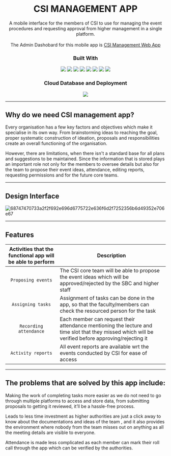 <div align="center">
   <h1>CSI MANAGEMENT APP</h1>
   <p>
      A mobile interface for the members of CSI to use for managing the event procedures and requesting approval from higher management in a single platform.<br><br> The Admin Dashobard for this mobile app is <a href=https://github.com/Raviipandey/CSI-Webapp>CSI Management Web App</a>
   </p>
   <h3>Built With</h3>
   <p align="center">
   <img src="https://img.shields.io/badge/Android%20Studio-3DDC84.svg?style=for-the-badge&logo=Android-Studio&logoColor=white"/>
   <img src="https://img.shields.io/badge/HTML5-E34F26?style=for-the-badge&logo=html5&logoColor=white"/>
   <img src="https://img.shields.io/badge/CSS3-1572B6?style=for-the-badge&logo=css3&logoColor=white"/>
   <img src="https://img.shields.io/badge/JavaScript-323330?style=for-the-badge&logo=javascript&logoColor=F7DF1E"/>
   <img src="https://img.shields.io/badge/Node.js-339933?style=for-the-badge&logo=nodedotjs&logoColor=white"/>
   <img src="https://img.shields.io/badge/npm-CB3837?style=for-the-badge&logo=npm&logoColor=white"/>
   <img src="https://img.shields.io/badge/MySQL-005C84?style=for-the-badge&logo=mysql&logoColor=white"/>
   <img src="https://img.shields.io/badge/express.js-%23404d59.svg?style=for-the-badge&logo=express&logoColor=%2361DAFB"/><br>
   <h3>Cloud Database and Deployment</h3>
   <img src="https://img.shields.io/badge/DigitalOcean-%230167ff.svg?style=for-the-badge&logo=digitalOcean&logoColor=white"/><br>
   </p>
</div>

--- 

## Why do we need CSI management app?

Every organisation has a few key factors and objectives which make it specialise in its own way. From brainstorming ideas to reaching the goal, proper systematic construction of ideation, proposals and responsibilities create an overall functioning of the organisation.

However, there are limitations, when there isn't a standard base for all plans and suggestions to be maintained. Since the information that is stored plays an important role not only for the members to oversee details but also for the team to propose their event ideas, attendance, editing reports, requesting permissions and for the future core teams.

---

## Design Interface

![68747470733a2f2f692e696d6775722e636f6d2f7252356b6d49352e706e67](https://user-images.githubusercontent.com/86104620/229740191-5af1803a-e95d-428d-98f7-8b8a97974238.png)

---

## Features 

| Activities that the functional app will be able to perform |  Description |
| :---: | --- |
| `Proposing events` | The CSI core team will be able to propose the event ideas which will be approved/rejected by the SBC and higher staff |
| `Assigning tasks` | Assignment of tasks can be done in the app, so that the faculty/members can check the resourced person for the task |
| `Recording attendance` | Each member can request their attendance mentioning the lecture and time slot that they missed which will be verified before approving/rejecting it  |
| `Activity reports` | All event reports are available wrt the events conducted by CSI for ease of access |

---

## The problems that are solved by this app include:

Making the work of completing tasks more easier as we do not need to go through multiple platforms to access and store data, from submitting proposals to getting it reviewed, it’ll be a hassle-free process.

Leads to less time investment as higher authorities are just a click away to know about the documentations and ideas of the team , and it also provides the environment where nobody from the team misses out on anything as all the meeting details are visible to everyone.

Attendance is made less complicated as each member can mark their roll call through the app which can be verified by the authorities.




